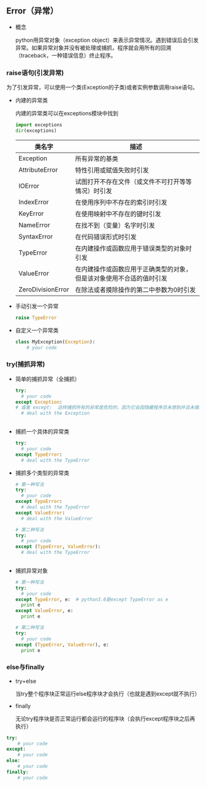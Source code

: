 ## Error（异常）

* 概念

  python用异常对象（exception object）来表示异常情况。遇到错误后会引发异常。如果异常对象并没有被处理或捕抓，程序就会用所有的回溯（traceback，一种错误信息）终止程序。

### raise语句(引发异常)

为了引发异常，可以使用一个类(Exception的子类)或者实例参数调用raise语句。

* 内建的异常类

  内建的异常类可以在exceptions模块中找到

  ```python
  import exceptions
  dir(exceptions)
  ```

  | 类名字               | 描述                                 |
  | ----------------- | ---------------------------------- |
  | Exception         | 所有异常的基类                            |
  | AttributeError    | 特性引用或赋值失败时引发                       |
  | IOError           | 试图打开不存在文件（或文件不可打开等等情况）时引发          |
  | IndexError        | 在使用序列中不存在的索引时引发                    |
  | KeyError          | 在使用映射中不存在的键时引发                     |
  | NameError         | 在找不到（变量）名字时引发                      |
  | SyntaxError       | 在代码错误形式时引发                         |
  | TypeError         | 在内建操作或函数应用于错误类型的对象时引发              |
  | ValueError        | 在内建操作或函数应用于正确类型的对象，但是该对象使用不合适的值时引发 |
  | ZeroDivisionError | 在除法或者摸除操作的第二中参数为0时引发               |

* 手动引发一个异常

  ```python
  raise TypeError
  ```

* 自定义一个异常类

  ```python
  class MyException(Exception):
      # your code
  ```



### try(捕抓异常)

* 简单的捕抓异常（全捕抓）

  ```python
  try:
  	# your code
  except Exception:
  # 或者 except:	这样捕抓所有的异常是危险的，因为它会因隐藏程序员未想到并且未做好准备处理的错误（就是捕抓得太多异常）。例如，它会捕抓用户终止执行的Ctrl+C企图，以及用sys.exit函数终止程序的企图。
  	# deal with the Exception
  	
  ```

* 捕抓一个具体的异常类

  ```python
  try:
  	# your code
  except TypeError:
  	# deal with the TypeError
  ```

* 捕抓多个类型的异常类

  ```python
  # 第一种写法
  try:
  	# your code
  except TypeError:
  	# deal with the TypeError
  except ValueError:
  	# deal with the ValueError

  # 第二种写法
  try:
  	# your code
  except (TypeError, ValueError): 
  	# deal with the TypeError
      
  ```

* 捕抓异常对象

  ```python
  # 第一种写法
  try:
  	# your code
  except TypeError, e:	# python3.0是except TypeError as e
  	print e
  except ValueError, e:
  	print e

  # 第二种写法
  try:
  	# your code
  except (TypeError, ValueError), e:
  	print e
  ```

### else与finally

* try+else

  当try整个程序块正常运行else程序块才会执行（也就是遇到except就不执行）

* finally

  无论try程序块是否正常运行都会运行的程序块（会执行except程序块之后再执行）

```python
try:
	# your code
except:
	# your code
else:
	# your code
finally:
	# your code
```

